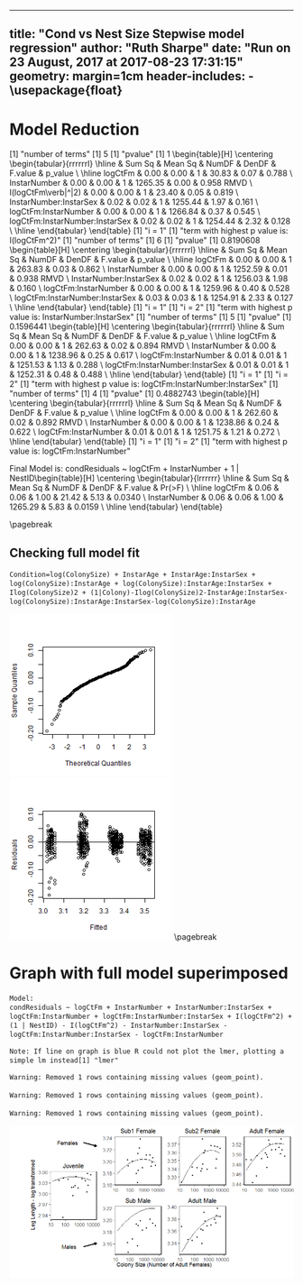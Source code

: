 


---
title: "Cond vs Nest Size Stepwise model regression"
author: "Ruth Sharpe"
date: "Run on 23 August, 2017 at 2017-08-23 17:31:15"
geometry: margin=1cm
header-includes:
    - \usepackage{float}
---



Model Reduction
=====================


[1] "number of terms"
[1] 5
[1] "pvalue"
[1] 1
\begin{table}[H]
\centering
\begin{tabular}{rrrrrrl}
  \hline
 & Sum Sq & Mean Sq & NumDF & DenDF & F.value & p\_value \\ 
  \hline
logCtFm & 0.00 & 0.00 &   1 & 30.83 & 0.07 & 0.788  \\ 
  InstarNumber & 0.00 & 0.00 &   1 & 1265.35 & 0.00 & 0.958 RMVD \\ 
  I(logCtFm\verb|^|2) & 0.00 & 0.00 &   1 & 23.40 & 0.05 & 0.819  \\ 
  InstarNumber:InstarSex & 0.02 & 0.02 &   1 & 1255.44 & 1.97 & 0.161  \\ 
  logCtFm:InstarNumber & 0.00 & 0.00 &   1 & 1266.84 & 0.37 & 0.545  \\ 
  logCtFm:InstarNumber:InstarSex & 0.02 & 0.02 &   1 & 1254.44 & 2.32 & 0.128  \\ 
   \hline
\end{tabular}
\end{table}
[1] "i = 1"
[1] "term with highest p value is: I(logCtFm^2)"
[1] "number of terms"
[1] 6
[1] "pvalue"
[1] 0.8190608
\begin{table}[H]
\centering
\begin{tabular}{rrrrrrl}
  \hline
 & Sum Sq & Mean Sq & NumDF & DenDF & F.value & p\_value \\ 
  \hline
logCtFm & 0.00 & 0.00 &   1 & 263.83 & 0.03 & 0.862  \\ 
  InstarNumber & 0.00 & 0.00 &   1 & 1252.59 & 0.01 & 0.938 RMVD \\ 
  InstarNumber:InstarSex & 0.02 & 0.02 &   1 & 1256.03 & 1.98 & 0.160  \\ 
  logCtFm:InstarNumber & 0.00 & 0.00 &   1 & 1259.96 & 0.40 & 0.528  \\ 
  logCtFm:InstarNumber:InstarSex & 0.03 & 0.03 &   1 & 1254.91 & 2.33 & 0.127  \\ 
   \hline
\end{tabular}
\end{table}
[1] "i = 1"
[1] "i = 2"
[1] "term with highest p value is: InstarNumber:InstarSex"
[1] "number of terms"
[1] 5
[1] "pvalue"
[1] 0.1596441
\begin{table}[H]
\centering
\begin{tabular}{rrrrrrl}
  \hline
 & Sum Sq & Mean Sq & NumDF & DenDF & F.value & p\_value \\ 
  \hline
logCtFm & 0.00 & 0.00 &   1 & 262.63 & 0.02 & 0.894 RMVD \\ 
  InstarNumber & 0.00 & 0.00 &   1 & 1238.96 & 0.25 & 0.617  \\ 
  logCtFm:InstarNumber & 0.01 & 0.01 &   1 & 1251.53 & 1.13 & 0.288  \\ 
  logCtFm:InstarNumber:InstarSex & 0.01 & 0.01 &   1 & 1252.31 & 0.48 & 0.488  \\ 
   \hline
\end{tabular}
\end{table}
[1] "i = 1"
[1] "i = 2"
[1] "term with highest p value is: logCtFm:InstarNumber:InstarSex"
[1] "number of terms"
[1] 4
[1] "pvalue"
[1] 0.4882743
\begin{table}[H]
\centering
\begin{tabular}{rrrrrrl}
  \hline
 & Sum Sq & Mean Sq & NumDF & DenDF & F.value & p\_value \\ 
  \hline
logCtFm & 0.00 & 0.00 &   1 & 262.60 & 0.02 & 0.892 RMVD \\ 
  InstarNumber & 0.00 & 0.00 &   1 & 1238.86 & 0.24 & 0.622  \\ 
  logCtFm:InstarNumber & 0.01 & 0.01 &   1 & 1251.75 & 1.21 & 0.272  \\ 
   \hline
\end{tabular}
\end{table}
[1] "i = 1"
[1] "i = 2"
[1] "term with highest p value is: logCtFm:InstarNumber"

Final Model is:  condResiduals ~ logCtFm + InstarNumber + 1 | NestID\begin{table}[H]
\centering
\begin{tabular}{lrrrrrr}
  \hline
 & Sum Sq & Mean Sq & NumDF & DenDF & F.value & Pr($>$F) \\ 
  \hline
logCtFm & 0.06 & 0.06 & 1.00 & 21.42 & 5.13 & 0.0340 \\ 
  InstarNumber & 0.06 & 0.06 & 1.00 & 1265.29 & 5.83 & 0.0159 \\ 
   \hline
\end{tabular}
\end{table}

\pagebreak

Checking full model fit
--------------------



```
Condition=log(ColonySize) + InstarAge + InstarAge:InstarSex + log(ColonySize):InstarAge + log(ColonySize):InstarAge:InstarSex + Ilog(ColonySize)2 + (1|Colony)-Ilog(ColonySize)2-InstarAge:InstarSex-log(ColonySize):InstarAge:InstarSex-log(ColonySize):InstarAge
```

![plot of chunk ModelFit](figure/ModelFit-1.png)![plot of chunk ModelFit](figure/ModelFit-2.png)
\pagebreak


Graph with full model superimposed
====================
 


```
Model:
condResiduals ~ logCtFm + InstarNumber + InstarNumber:InstarSex + logCtFm:InstarNumber + logCtFm:InstarNumber:InstarSex + I(logCtFm^2) + (1 | NestID) - I(logCtFm^2) - InstarNumber:InstarSex - logCtFm:InstarNumber:InstarSex - logCtFm:InstarNumber
```

```
Note: If line on graph is blue R could not plot the lmer, plotting a simple lm instead[1] "lmer"
```

```
Warning: Removed 1 rows containing missing values (geom_point).

Warning: Removed 1 rows containing missing values (geom_point).

Warning: Removed 1 rows containing missing values (geom_point).
```

![plot of chunk Graph](figure/Graph-1.png)


